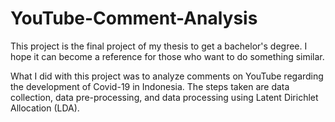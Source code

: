 # YouTube-Comment-Analysis
This project is the final project of my thesis to get a bachelor's degree. I hope it can become a reference for those who want to do something similar.

What I did with this project was to analyze comments on YouTube regarding the development of Covid-19 in Indonesia. The steps taken are data collection, data pre-processing, and data processing using Latent Dirichlet Allocation (LDA).
